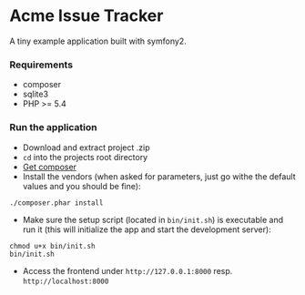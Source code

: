 # Acme Issue Tracker

A tiny example application built with symfony2.

### Requirements

* composer
* sqlite3
* PHP >= 5.4


### Run the application
* Download and extract project .zip
* `cd` into the projects root directory
* [Get composer](https://getcomposer.org/)
* Install the vendors (when asked for parameters, just go withe the default values and you should be fine):

```
./composer.phar install
```

* Make sure the setup script (located in `bin/init.sh`) is executable and run it (this will initialize the app and start the development server):

```
chmod u+x bin/init.sh
bin/init.sh

```

* Access the frontend under `http://127.0.0.1:8000` resp. `http://localhost:8000`